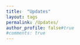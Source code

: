 ```yaml
---
title:  "Updates"
layout: tags
permalink: /Updates/
author_profile: false#true
#comments: true
---
```

